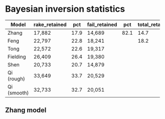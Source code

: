 # Bayesian inversion statistics

Model      | rake_retained | pct  | fail_retained | pct | total_retained_pct
-----------|---------------|------|---------------|-----|------------------
Zhang      | 17,882        | 17.9 | 14,689        | 82.1| 14.7
Feng       | 22,797        | 22.8 | 18,241        |     | 18.2          
Tong       | 22,572        | 22.6 | 19,317        |     |               
Fielding   | 26,409        | 26.4 | 19,380        |     |               
Shen       | 20,733        | 20.7 | 14,879        |     |               
Qi (rough) | 33,649        | 33.7 | 20,529        |     |               
Qi (smooth)| 32,733        | 32.7 | 20,051        |     |               


## Zhang model






